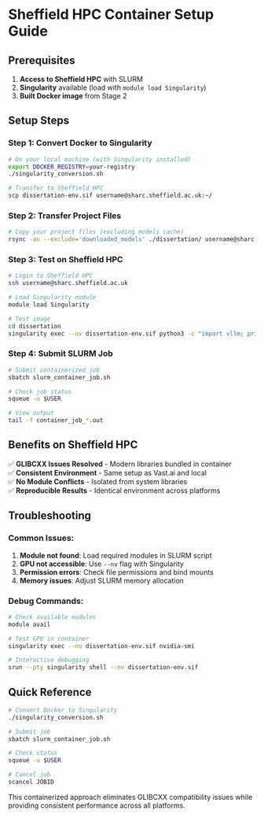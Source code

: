 # Sheffield HPC Container Setup Guide

## Prerequisites

1. **Access to Sheffield HPC** with SLURM
2. **Singularity** available (load with `module load Singularity`)
3. **Built Docker image** from Stage 2

## Setup Steps

### Step 1: Convert Docker to Singularity
```bash
# On your local machine (with Singularity installed)
export DOCKER_REGISTRY=your-registry
./singularity_conversion.sh

# Transfer to Sheffield HPC
scp dissertation-env.sif username@sharc.sheffield.ac.uk:~/
```

### Step 2: Transfer Project Files
```bash
# Copy your project files (excluding models cache)
rsync -av --exclude='downloaded_models' ./dissertation/ username@sharc.sheffield.ac.uk:~/dissertation/
```

### Step 3: Test on Sheffield HPC
```bash
# Login to Sheffield HPC
ssh username@sharc.sheffield.ac.uk

# Load Singularity module
module load Singularity

# Test image
cd dissertation
singularity exec --nv dissertation-env.sif python3 -c "import vllm; print('Success')"
```

### Step 4: Submit SLURM Job
```bash
# Submit containerized job
sbatch slurm_container_job.sh

# Check job status
squeue -u $USER

# View output
tail -f container_job_*.out
```

## Benefits on Sheffield HPC

✅ **GLIBCXX Issues Resolved** - Modern libraries bundled in container  
✅ **Consistent Environment** - Same setup as Vast.ai and local  
✅ **No Module Conflicts** - Isolated from system libraries  
✅ **Reproducible Results** - Identical environment across platforms

## Troubleshooting

### Common Issues:
1. **Module not found**: Load required modules in SLURM script
2. **GPU not accessible**: Use `--nv` flag with Singularity  
3. **Permission errors**: Check file permissions and bind mounts
4. **Memory issues**: Adjust SLURM memory allocation

### Debug Commands:
```bash
# Check available modules
module avail

# Test GPU in container
singularity exec --nv dissertation-env.sif nvidia-smi

# Interactive debugging
srun --pty singularity shell --nv dissertation-env.sif
```

## Quick Reference

```bash
# Convert Docker to Singularity
./singularity_conversion.sh

# Submit job
sbatch slurm_container_job.sh

# Check status
squeue -u $USER

# Cancel job
scancel JOBID
```

This containerized approach eliminates GLIBCXX compatibility issues while providing consistent performance across all platforms.